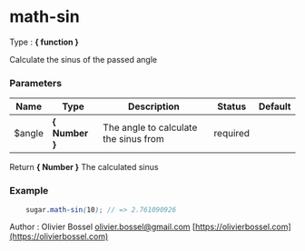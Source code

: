# math-sin

<!-- @namespace: sugar.scss.math.math-sin -->

Type : **{ function }**


Calculate the sinus of the passed angle



### Parameters
Name  |  Type  |  Description  |  Status  |  Default
------------  |  ------------  |  ------------  |  ------------  |  ------------
$angle  |  **{ Number }**  |  The angle to calculate the sinus from  |  required  |

Return **{ Number }** The calculated sinus

### Example
```scss
	sugar.math-sin(10); // => 2.761090926
```
Author : Olivier Bossel [olivier.bossel@gmail.com](mailto:olivier.bossel@gmail.com) [https://olivierbossel.com](https://olivierbossel.com)